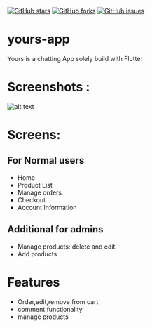 [![GitHub stars](https://img.shields.io/github/stars/prashant-kumar18/renclo)](https://github.com/prashant-kumar18/renclo/stargazers)
[![GitHub forks](https://img.shields.io/github/forks/prashant-kumar18/renclo)](https://github.com/prashant-kumar18/renclo/network)
[![GitHub issues](https://img.shields.io/github/issues/prashant-kumar18/renclo)](https://github.com/prashant-kumar18/renclo/issues) 
# yours-app
Yours is a chatting App solely build with Flutter

# Screenshots :
![alt text](https://github.com/prashant-kumar18/renclo/blob/master/meal.png)

# Screens:

## For Normal users
* Home 
* Product List
* Manage orders
* Checkout
* Account Information

## Additional for admins
* Manage products: delete and edit.
* Add products

# Features
* Order,edit,remove from cart
* comment functionality
* manage products
